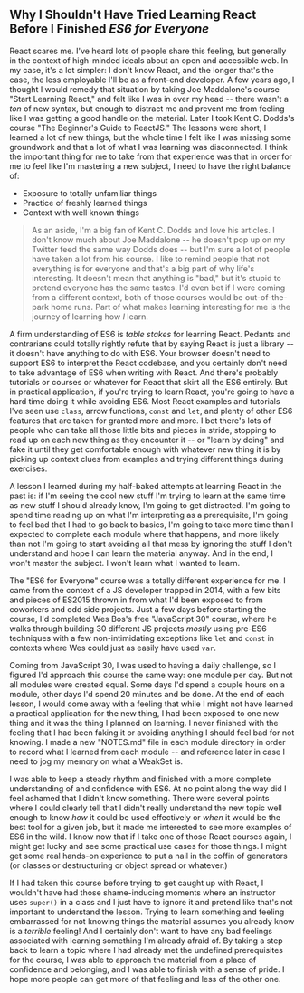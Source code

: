 ## Why I Shouldn't Have Tried Learning React Before I Finished _ES6 for Everyone_
React scares me. I've heard lots of people share this feeling, but generally in the context of high-minded ideals about an open and accessible web. In my case, it's a lot simpler: I don't know React, and the longer that's the case, the less employable I'll be as a front-end developer. A few years ago, I thought I would remedy that situation by taking Joe Maddalone's course "Start Learning React," and felt like I was in over my head -- there wasn't a _ton_ of new syntax, but enough to distract me and prevent me from feeling like I was getting a good handle on the material. Later I took Kent C. Dodds's course "The Beginner's Guide to ReactJS." The lessons were short, I learned a lot of new things, but the whole time I felt like I was missing some groundwork and that a lot of what I was learning was disconnected. I think the important thing for me to take from that experience was that in order for me to feel like I'm mastering a new subject, I need to have the right balance of:
* Exposure to totally unfamiliar things
* Practice of freshly learned things
* Context with well known things

> As an aside, I'm a big fan of Kent C. Dodds and love his articles. I don't know much about Joe Maddalone -- he doesn't pop up on my Twitter feed the same way Dodds does -- but I'm sure a lot of people have taken a lot from his course. I like to remind people that not everything is for everyone and that's a big part of why life's interesting. It doesn't mean that anything is "bad," but it's stupid to pretend everyone has the same tastes. I'd even bet if I were coming from a different context, both of those courses would be out-of-the-park home runs. Part of what makes learning interesting for me is the journey of learning how _I_ learn.

A firm understanding of ES6 is _table stakes_ for learning React. Pedants and contrarians could totally rightly refute that by saying React is just a library -- it doesn't have anything to do with ES6. Your browser doesn't need to support ES6 to interpret the React codebase, and you certainly don't need to take advantage of ES6 when writing with React. And there's probably tutorials or courses or whatever for React that skirt all the ES6 entirely. But in practical application, if you're trying to learn React, you're going to have a hard time doing it while avoiding ES6. Most React examples and tutorials I've seen use `class`, arrow functions, `const` and `let`, and plenty of other ES6 features that are taken for granted more and more. I bet there's lots of people who can take all those little bits and pieces in stride, stopping to read up on each new thing as they encounter it -- or "learn by doing" and fake it until they get comfortable enough with whatever new thing it is by picking up context clues from examples and trying different things during exercises.

A lesson I learned during my half-baked attempts at learning React in the past is: if I'm seeing the cool new stuff I'm trying to learn at the same time as new stuff I should already know, I'm going to get distracted. I'm going to spend time reading up on what I'm interpreting as a prerequisite, I'm going to feel bad that I had to go back to basics, I'm going to take more time than I expected to complete each module where that happens, and more likely than not I'm going to start avoiding all that mess by ignoring the stuff I don't understand and hope I can learn the material anyway. And in the end, I won't master the subject. I won't learn what I wanted to learn.

The "ES6 for Everyone" course was a totally different experience for me. I came from the context of a JS developer trapped in 2014, with a few bits and pieces of ES2015 thrown in from what I'd been exposed to from coworkers and odd side projects. Just a few days before starting the course, I'd completed Wes Bos's free "JavaScript 30" course, where he walks through building 30 different JS projects _mostly_ using pre-ES6 techniques with a few non-intimidating exceptions like `let` and `const` in contexts where Wes could just as easily have used `var`.

Coming from JavaScript 30, I was used to having a daily challenge, so I figured I'd approach this course the same way: one module per day. But not all modules were created equal. Some days I'd spend a couple hours on a module, other days I'd spend 20 minutes and be done. At the end of each lesson, I would come away with a feeling that while I might not have learned a practical application for the new thing, I had been exposed to one new thing and it was the thing I planned on learning. I never finished with the feeling that I had been faking it or avoiding anything I should feel bad for not knowing. I made a new "NOTES.md" file in each module directory in order to record what I learned from each module -- and reference later in case I need to jog my memory on what a WeakSet is.

I was able to keep a steady rhythm and finished with a more complete understanding of and confidence with ES6. At no point along the way did I feel ashamed that I didn't know something. There were several points where I could clearly tell that I didn't really understand the new topic well enough to know _how_ it could be used effectively or _when_ it would be the best tool for a given job, but it made me interested to see more examples of ES6 in the wild. I know now that if I take one of those React courses again, I might get lucky and see some practical use cases for those things. I might get some real hands-on experience to put a nail in the coffin of generators (or classes or destructuring or object spread or whatever.)

If I had taken this course before trying to get caught up with React, I wouldn't have had those shame-inducing moments where an instructor uses `super()` in a class and I just have to ignore it and pretend like that's not important to understand the lesson. Trying to learn something and feeling embarrassed for not knowing things the material assumes you already know is a _terrible_ feeling! And I certainly don't want to have any bad feelings associated with learning something I'm already afraid of. By taking a step back to learn a topic where I had already met the undefined prerequisites for the course, I was able to approach the material from a place of confidence and belonging, and I was able to finish with a sense of pride. I hope more people can get more of that feeling and less of the other one.